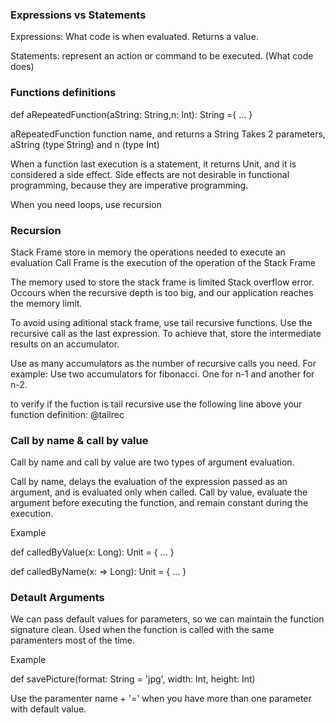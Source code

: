 

<h3>Expressions vs Statements</h3>

Expressions: What code is when evaluated. Returns a value.

Statements: represent an action or command to be executed. (What code does)

<h3>Functions definitions</h3>

def aRepeatedFunction(aString: String,n: Int): String ={
  ...
}

aRepeatedFunction function name, and returns a String
Takes 2 parameters, aString (type String) and n (type Int)

When a function last execution is a statement, it returns Unit, and it is considered a side effect.
Side effects are not desirable in functional programming, because they are imperative programming.

When you need loops, use recursion

<h3>Recursion</h3>

Stack Frame store in memory the operations needed to execute an evaluation 
Call Frame is the execution of the operation of the Stack Frame

The memory used to store the stack frame is limited
Stack overflow error. Occours when the recursive depth is too big, and our application reaches the memory limit.

To avoid using aditional stack frame, use tail recursive functions.
Use the recursive call as the last expression. To achieve that, store the intermediate results on an accumulator.

Use as many accumulators as the number of recursive calls you need. 
For example: Use two accumulators for fibonacci. One for n-1 and another for n-2.

to verify if the fuction is tail recursive use the following line above your function definition:
@tailrec


<h3>Call by name & call by value</h3>
Call by name and call by value are two types of argument evaluation.

Call by name, delays the evaluation of the expression passed as an argument, and is evaluated only when called.
Call by value, evaluate the argument before executing the function, and remain constant during the execution.

Example

def calledByValue(x: Long): Unit = {
  ...
}

def calledByName(x: => Long): Unit = {
  ...
}

<h3>Detault Arguments</h3>

We can pass default values for parameters, so we can maintain the function signature clean.
Used when the function is called with the same paramenters most of the time.

Example

def savePicture(format: String = 'jpg', width: Int, height: Int)

Use the paramenter name + '=' when you have more than one parameter with default value.


